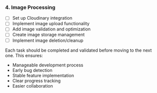 ### 4. Image Processing
- [ ] Set up Cloudinary integration
- [ ] Implement image upload functionality
- [ ] Add image validation and optimization
- [ ] Create image storage management
- [ ] Implement image deletion/cleanup

Each task should be completed and validated before moving to the next one. This ensures:
- Manageable development process
- Early bug detection
- Stable feature implementation
- Clear progress tracking
- Easier collaboration